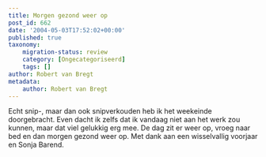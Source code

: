 ```yaml
---
title: Morgen gezond weer op
post_id: 662
date: '2004-05-03T17:52:02+00:00'
published: true
taxonomy:
    migration-status: review
    category: [Ongecategoriseerd]
    tags: []
author: Robert van Bregt
metadata:
    author: Robert van Bregt
---
```

Echt snip-, maar dan ook snipverkouden heb ik het weekeinde doorgebracht. Even dacht ik zelfs dat ik vandaag niet aan het werk zou kunnen, maar dat viel gelukkig erg mee. De dag zit er weer op, vroeg naar bed en dan morgen gezond weer op. Met dank aan een wisselvallig voorjaar en Sonja Barend.